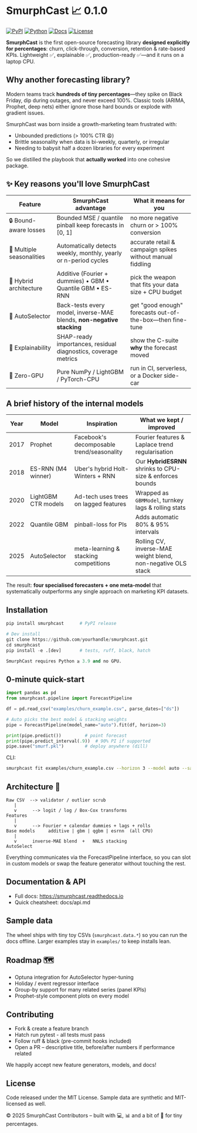 # SmurphCast 📈 0.1.0

[![PyPI](https://img.shields.io/badge/pypi-v0.1.3-blue.svg)](https://pypi.org/project/smurphcast/)
[![Python](https://img.shields.io/badge/python-3.7+-blue.svg)](https://www.python.org/downloads/)
[![Docs](https://img.shields.io/badge/docs-latest-green.svg)](https://github.com/yourhandle/SmurphCast)
[![License](https://img.shields.io/badge/license-MIT-blue.svg)](https://opensource.org/licenses/MIT)

**SmurphCast** is the first open-source forecasting library **designed explicitly for percentages**: churn, click-through, conversion, retention & rate-based KPIs. Lightweight ✅, explainable ✅, production-ready ✅—and it runs on a laptop CPU.

## Why another forecasting library?

Modern teams track **hundreds of tiny percentages**—they spike on Black Friday, dip during outages, and never exceed 100%.
Classic tools (ARIMA, Prophet, deep nets) either ignore those hard bounds or explode with gradient issues.

SmurphCast was born inside a growth-marketing team frustrated with:

* Unbounded predictions (> 100% CTR 😩)
* Brittle seasonality when data is bi-weekly, quarterly, or irregular
* Needing to babysit half a dozen libraries for every experiment

So we distilled the playbook that **actually worked** into one cohesive package.

## ✨ Key reasons you'll love SmurphCast

| Feature | SmurphCast advantage | What it means for you |
|---------|---------------------|----------------------|
| 🔒 Bound-aware losses | Bounded MSE / quantile pinball keep forecasts in [0, 1] | no more negative churn or > 100% conversion |
| 📅 Multiple seasonalities | Automatically detects weekly, monthly, yearly or n-period cycles | accurate retail & campaign spikes without manual fiddling |
| 🤝 Hybrid architecture | Additive (Fourier + dummies) • GBM • Quantile GBM • ES-RNN | pick the weapon that fits your data size + CPU budget |
| 🔄 AutoSelector | Back-tests every model, inverse-MAE blends, **non-negative stacking** | get "good enough" forecasts out-of-the-box—then fine-tune |
| 💬 Explainability | SHAP-ready importances, residual diagnostics, coverage metrics | show the C-suite **why** the forecast moved |
| 🚀 Zero-GPU | Pure NumPy / LightGBM / PyTorch-CPU | run in CI, serverless, or a Docker side-car |

## A brief history of the internal models

| Year | Model | Inspiration | What we kept / improved |
|------|-------|-------------|------------------------|
| 2017 | Prophet | Facebook's decomposable trend/seasonality | Fourier features & Laplace trend regularisation |
| 2018 | ES-RNN (M4 winner) | Uber's hybrid Holt-Winters + RNN | Our **HybridESRNN** shrinks to CPU-size & enforces bounds |
| 2020 | LightGBM CTR models | Ad-tech uses trees on lagged features | Wrapped as `GBMModel`, turnkey lags & rolling stats |
| 2022 | Quantile GBM | pinball-loss for PIs | Adds automatic 80% & 95% intervals |
| 2025 | AutoSelector | meta-learning & stacking competitions | Rolling CV, inverse-MAE weight blend, non-negative OLS stack |

The result: **four specialised forecasters + one meta-model** that systematically outperforms any single approach on marketing KPI datasets.

## Installation

```python
pip install smurphcast      # PyPI release

# Dev install
git clone https://github.com/yourhandle/smurphcast.git
cd smurphcast
pip install -e .[dev]       # tests, ruff, black, hatch

SmurphCast requires Python ≥ 3.9 and no GPU.
```

## 0-minute quick-start

```python
import pandas as pd
from smurphcast.pipeline import ForecastPipeline

df = pd.read_csv("examples/churn_example.csv", parse_dates=["ds"])

# Auto picks the best model & stacking weights
pipe = ForecastPipeline(model_name="auto").fit(df, horizon=3)

print(pipe.predict())         # point forecast
print(pipe.predict_interval(.9))  # 90% PI if supported
pipe.save("smurf.pkl")        # deploy anywhere (dill)
```

CLI:
```bash
smurphcast fit examples/churn_example.csv --horizon 3 --model auto --save best.pkl
```

## Architecture 🔧

```
Raw CSV  --> validator / outlier scrub
   |
   v      --> logit / log / Box-Cox transforms
Features  
   |
   v      --> Fourier + calendar dummies + lags + rolls
Base models     additive | gbm | qgbm | esrnn  (all CPU)
   |
   v      inverse-MAE blend  +   NNLS stacking
AutoSelect
```

Everything communicates via the ForecastPipeline interface, so you can slot in custom models or swap the feature generator without touching the rest.

## Documentation & API

* Full docs: https://smurphcast.readthedocs.io
* Quick cheatsheet: docs/api.md

## Sample data

The wheel ships with tiny toy CSVs (`smurphcast.data.*`) so you can run the docs offline. Larger examples stay in `examples/` to keep installs lean.

## Roadmap 🗺️

* Optuna integration for AutoSelector hyper-tuning
* Holiday / event regressor interface
* Group-by support for many related series (panel KPIs)
* Prophet-style component plots on every model

## Contributing

* Fork & create a feature branch
* Hatch run pytest - all tests must pass
* Follow ruff & black (pre-commit hooks included)
* Open a PR – descriptive title, before/after numbers if performance related

We happily accept new feature generators, models, and docs!

## License

Code released under the MIT License.
Sample data are synthetic and MIT-licensed as well.

© 2025 SmurphCast Contributors – built with 💻, 📊 and a bit of 💙 for tiny percentages.